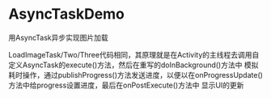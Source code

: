 # AsyncTaskDemo
用AsyncTask异步实现图片加载

LoadImageTask/Two/Three代码相同，其原理就是在Activity的主线程去调用自定义AsyncTask的execute()方法，然后在重写的doInBackground()方法中
模拟耗时操作，通过publishProgress()方法发送进度，以便以在onProgressUpdate()方法中给progress设置进度，最后在onPostExecute()方法中
显示UI的更新

